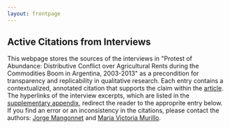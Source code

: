 ```yaml
---
layout: frontpage
---
```


## Active Citations from Interviews

This webpage stores the sources of the interviews in "Protest of Abundance: Distributive Conflict over Agricultural Rents during the Commodities Boom in Argentina, 2003-2013" as a precondition for transparency and replicability in qualitative research. Each entry contains a contextualized, annotated citation that supports the claim within the [article](http://mangonnet.com/assets/v062019_mm.pdf). The hyperlinks of the interview excerpts, which are listed in the [supplementary appendix](http://mangonnet.com/assets/v062019_mm.pdf), redirect the reader to the approprite entry below. If you find an error or an inconsistency in the citations, please contact the authors: [Jorge Mangonnet](http://mangonnet.com) and [Maria Victoria Murillo](https://mariavictoriamurillo.com).
